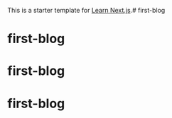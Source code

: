This is a starter template for [Learn Next.js](https://nextjs.org/learn).# first-blog
# first-blog
# first-blog
# first-blog
